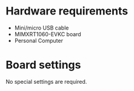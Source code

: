 Hardware requirements
===================
- Mini/micro USB cable
- MIMXRT1060-EVKC board
- Personal Computer

Board settings
============
No special settings are required.

